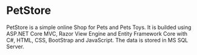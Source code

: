 # PetStore
PetStore is a simple online Shop for Pets and Pets Toys. 
It is builded using ASP.NET Core MVC, Razor View Engine and Entity Framework Core with C#, HTML, CSS, BootStrap and JavaScript.
The data is stored in MS SQL Server.
